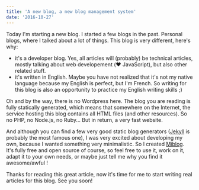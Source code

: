 ```yaml
---
title: 'A new blog, a new blog management system'
date: '2016-10-27'
---
```


Today I'm starting a new blog. I started a few blogs in the past. Personal blogs, where I talked about a lot of things. This blog is very different, here's why:

- it's a developer blog. Yes, all articles will (probably) be technical articles, mostly talking about web developement (♥️ JavaScript), but also other related stuff.
- it's written in English. Maybe you have not realized that it's not my native language because my English is perfect, but I'm French. So writing for this blog is also an opportunity to practice my English writing skills ;)

<!--readmore-->

Oh and by the way, there is no Wordpress here. The blog you are reading is fully statically generated, which means that somewhere on the Internet, the service hosting this blog contains all HTML files (and other resources). So no PHP, no Node.js, no Ruby… But in return, a very fast website.

And although you can find a few very good static blog generators ([Jekyll](http://jekyllrb.com/) is probably the most famous one), I was very excited about developing my own, because I wanted something very minimalistic. So I created [Miblog](https://github.com/scastiel/miblog). It's fully free and open source of course, so feel free to use it, work on it, adapt it to your own needs, or maybe just tell me why you find it awesome/awful !

Thanks for reading this great article, now it's time for me to start writing real articles for this blog. See you soon!
